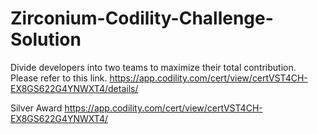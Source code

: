 # Zirconium-Codility-Challenge-Solution


Divide developers into two teams to maximize their total contribution. 
Please refer to this link. 
https://app.codility.com/cert/view/certVST4CH-EX8GS622G4YNWXT4/details/

Silver Award
https://app.codility.com/cert/view/certVST4CH-EX8GS622G4YNWXT4/
